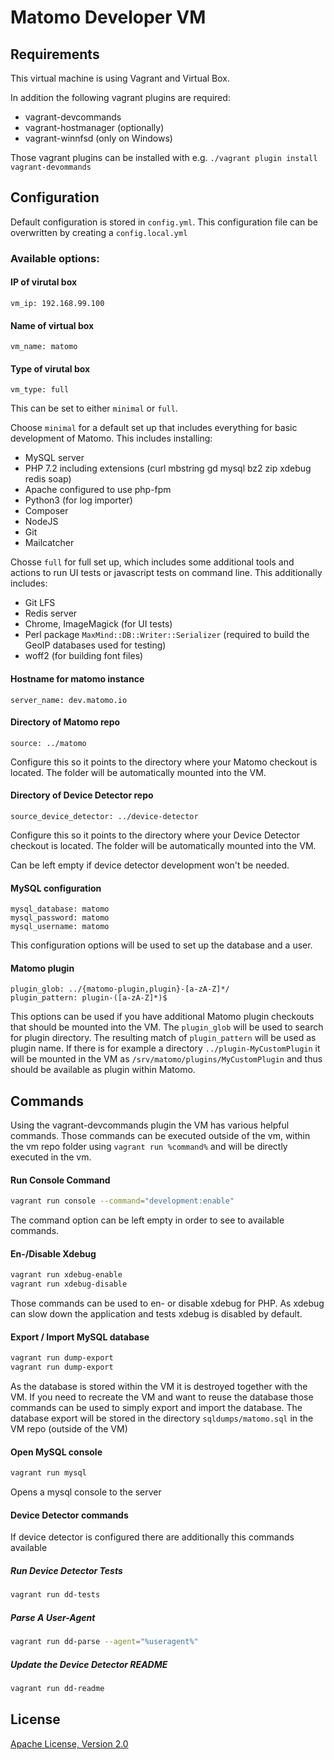 # Matomo Developer VM

## Requirements

This virtual machine is using Vagrant and Virtual Box.

In addition the following vagrant plugins are required:
* vagrant-devcommands
* vagrant-hostmanager (optionally)
* vagrant-winnfsd (only on Windows)

Those vagrant plugins can be installed with e.g. `./vagrant plugin install vagrant-devommands`

## Configuration

Default configuration is stored in `config.yml`. This configuration file can be overwritten by creating a `config.local.yml`

### Available options:

#### IP of virutal box

```
vm_ip: 192.168.99.100
```

#### Name of virtual box
```
vm_name: matomo
```

#### Type of virutal box
``` 
vm_type: full
```

This can be set to either `minimal` or `full`.

Choose `minimal` for a default set up that includes everything for basic development of Matomo. This includes installing:

* MySQL server
* PHP 7.2 including extensions (curl mbstring gd mysql bz2 zip xdebug redis soap)
* Apache configured to use php-fpm
* Python3 (for log importer)
* Composer
* NodeJS
* Git
* Mailcatcher

Chosse `full` for full set up, which includes some additional tools and actions to run UI tests or javascript tests on command line. This additionally includes:

* Git LFS
* Redis server
* Chrome, ImageMagick (for UI tests)
* Perl package `MaxMind::DB::Writer::Serializer` (required to build the GeoIP databases used for testing)
* woff2 (for building font files)

#### Hostname for matomo instance
```
server_name: dev.matomo.io
```

#### Directory of Matomo repo
```
source: ../matomo
```

Configure this so it points to the directory where your Matomo checkout is located. The folder will be automatically mounted into the VM.

#### Directory of Device Detector repo
```
source_device_detector: ../device-detector
```

Configure this so it points to the directory where your Device Detector checkout is located. The folder will be automatically mounted into the VM.

Can be left empty if device detector development won't be needed.

#### MySQL configuration
```
mysql_database: matomo
mysql_password: matomo
mysql_username: matomo
```

This configuration options will be used to set up the database and a user.

#### Matomo plugin
```
plugin_glob: ../{matomo-plugin,plugin}-[a-zA-Z]*/
plugin_pattern: plugin-([a-zA-Z]*)$
```

This options can be used if you have additional Matomo plugin checkouts that should be mounted into the VM. The `plugin_glob` will be used to search for plugin directory. The resulting match of `plugin_pattern` will be used as plugin name. If there is for example a directory `../plugin-MyCustomPlugin` it will be mounted in the VM as `/srv/matomo/plugins/MyCustomPlugin` and thus should be available as plugin within Matomo.

## Commands

Using the vagrant-devcommands plugin the VM has various helpful commands. Those commands can be executed outside of the vm, within the vm repo folder using `vagrant run %command%` and will be directly executed in the vm.

#### Run Console Command

```bash
vagrant run console --command="development:enable"
```

The command option can be left empty in order to see to available commands. 

#### En-/Disable Xdebug
```bash
vagrant run xdebug-enable
vagrant run xdebug-disable
```

Those commands can be used to en- or disable xdebug for PHP. As xdebug can slow down the application and tests xdebug is disabled by default.

#### Export / Import MySQL database
```bash
vagrant run dump-export
vagrant run dump-export
```

As the database is stored within the VM it is destroyed together with the VM. If you need to recreate the VM and want to reuse the database those commands can be used to simply export and import the database. The database export will be stored in the directory `sqldumps/matomo.sql` in the VM repo (outside of the VM)

#### Open MySQL console
```bash
vagrant run mysql 
```

Opens a mysql console to the server


#### Device Detector commands

If device detector is configured there are additionally this commands available

##### Run Device Detector Tests
```bash
vagrant run dd-tests 
```

##### Parse A User-Agent
```bash
vagrant run dd-parse --agent="%useragent%" 
```

##### Update the Device Detector README
```bash
vagrant run dd-readme 
```

## License

[Apache License, Version 2.0](http://www.apache.org/licenses/LICENSE-2.0)
